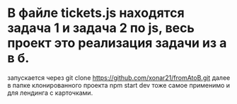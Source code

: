 # В файле tickets.js находятся задача 1 и задача 2 по js, весь проект это реализация задачи из а в б.
запускается через git clone https://github.com/xonar21/fromAtoB.git
далее в папке клонированного проекта npm start dev
тоже самое применимо и для лендинга с карточками.
